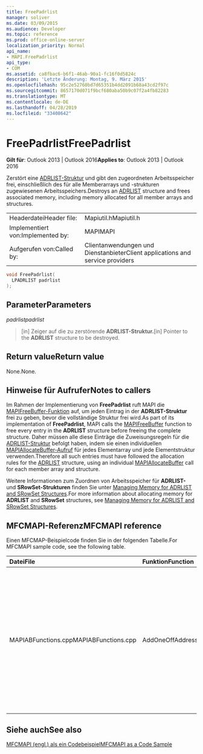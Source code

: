```yaml
---
title: FreePadrlist
manager: soliver
ms.date: 03/09/2015
ms.audience: Developer
ms.topic: reference
ms.prod: office-online-server
localization_priority: Normal
api_name:
- MAPI.FreePadrlist
api_type:
- COM
ms.assetid: ca8fbac6-b6f1-46ab-90a1-fc16f0d5824c
description: 'Letzte Änderung: Montag, 9. März 2015'
ms.openlocfilehash: 95c2e52760bd7d65351b4dd2091b68a43cd2f97c
ms.sourcegitcommit: 8657170d071f9bcf680aba50b9c07f2a4fb82283
ms.translationtype: MT
ms.contentlocale: de-DE
ms.lasthandoff: 04/28/2019
ms.locfileid: "33408642"
---
```

# <a name="freepadrlist"></a><span data-ttu-id="ab60e-103">FreePadrlist</span><span class="sxs-lookup"><span data-stu-id="ab60e-103">FreePadrlist</span></span>

  
  
<span data-ttu-id="ab60e-104">**Gilt für**: Outlook 2013 | Outlook 2016</span><span class="sxs-lookup"><span data-stu-id="ab60e-104">**Applies to**: Outlook 2013 | Outlook 2016</span></span> 
  
<span data-ttu-id="ab60e-105">Zerstört eine [ADRLIST-Struktur](adrlist.md) und gibt den zugeordneten Arbeitsspeicher frei, einschließlich des für alle Memberarrays und -strukturen zugewiesenen Arbeitsspeichers.</span><span class="sxs-lookup"><span data-stu-id="ab60e-105">Destroys an [ADRLIST](adrlist.md) structure and frees associated memory, including memory allocated for all member arrays and structures.</span></span> 
  
|||
|:-----|:-----|
|<span data-ttu-id="ab60e-106">Headerdatei</span><span class="sxs-lookup"><span data-stu-id="ab60e-106">Header file:</span></span>  <br/> |<span data-ttu-id="ab60e-107">Mapiutil.h</span><span class="sxs-lookup"><span data-stu-id="ab60e-107">Mapiutil.h</span></span>  <br/> |
|<span data-ttu-id="ab60e-108">Implementiert von:</span><span class="sxs-lookup"><span data-stu-id="ab60e-108">Implemented by:</span></span>  <br/> |<span data-ttu-id="ab60e-109">MAPI</span><span class="sxs-lookup"><span data-stu-id="ab60e-109">MAPI</span></span>  <br/> |
|<span data-ttu-id="ab60e-110">Aufgerufen von:</span><span class="sxs-lookup"><span data-stu-id="ab60e-110">Called by:</span></span>  <br/> |<span data-ttu-id="ab60e-111">Clientanwendungen und Dienstanbieter</span><span class="sxs-lookup"><span data-stu-id="ab60e-111">Client applications and service providers</span></span>  <br/> |
   
```cpp
void FreePadrlist(
  LPADRLIST padrlist
);
```

## <a name="parameters"></a><span data-ttu-id="ab60e-112">Parameter</span><span class="sxs-lookup"><span data-stu-id="ab60e-112">Parameters</span></span>

 <span data-ttu-id="ab60e-113">_padrlist_</span><span class="sxs-lookup"><span data-stu-id="ab60e-113">_padrlist_</span></span>
  
> <span data-ttu-id="ab60e-114">[in] Zeiger auf die zu zerstörende **ADRLIST-Struktur.**</span><span class="sxs-lookup"><span data-stu-id="ab60e-114">[in] Pointer to the **ADRLIST** structure to be destroyed.</span></span> 
    
## <a name="return-value"></a><span data-ttu-id="ab60e-115">Return value</span><span class="sxs-lookup"><span data-stu-id="ab60e-115">Return value</span></span>

<span data-ttu-id="ab60e-116">None.</span><span class="sxs-lookup"><span data-stu-id="ab60e-116">None.</span></span>
  
## <a name="notes-to-callers"></a><span data-ttu-id="ab60e-117">Hinweise für Aufrufer</span><span class="sxs-lookup"><span data-stu-id="ab60e-117">Notes to callers</span></span>

<span data-ttu-id="ab60e-118">Im Rahmen der Implementierung von **FreePadrlist** ruft MAPI die [MAPIFreeBuffer-Funktion](mapifreebuffer.md) auf, um jeden Eintrag in der **ADRLIST-Struktur** frei zu geben, bevor die vollständige Struktur frei wird.</span><span class="sxs-lookup"><span data-stu-id="ab60e-118">As part of its implementation of **FreePadrlist**, MAPI calls the [MAPIFreeBuffer](mapifreebuffer.md) function to free every entry in the **ADRLIST** structure before freeing the complete structure.</span></span> <span data-ttu-id="ab60e-119">Daher müssen alle diese Einträge die Zuweisungsregeln für die [ADRLIST-Struktur](adrlist.md) befolgt haben, indem sie einen individuellen [MAPIAllocateBuffer-Aufruf](mapiallocatebuffer.md) für jedes Elementarray und jede Elementstruktur verwenden.</span><span class="sxs-lookup"><span data-stu-id="ab60e-119">Therefore all such entries must have followed the allocation rules for the [ADRLIST](adrlist.md) structure, using an individual [MAPIAllocateBuffer](mapiallocatebuffer.md) call for each member array and structure.</span></span> 
  
<span data-ttu-id="ab60e-120">Weitere Informationen zum Zuordnen von Arbeitsspeicher für **ADRLIST-** und **SRowSet-Strukturen** finden Sie unter [Managing Memory for ADRLIST and SRowSet Structures](managing-memory-for-adrlist-and-srowset-structures.md).</span><span class="sxs-lookup"><span data-stu-id="ab60e-120">For more information about allocating memory for **ADRLIST** and **SRowSet** structures, see [Managing Memory for ADRLIST and SRowSet Structures](managing-memory-for-adrlist-and-srowset-structures.md).</span></span> 
  
## <a name="mfcmapi-reference"></a><span data-ttu-id="ab60e-121">MFCMAPI-Referenz</span><span class="sxs-lookup"><span data-stu-id="ab60e-121">MFCMAPI reference</span></span>

<span data-ttu-id="ab60e-122">Einen MFCMAP-Beispielcode finden Sie in der folgenden Tabelle.</span><span class="sxs-lookup"><span data-stu-id="ab60e-122">For MFCMAPI sample code, see the following table.</span></span>
  
|<span data-ttu-id="ab60e-123">**Datei**</span><span class="sxs-lookup"><span data-stu-id="ab60e-123">**File**</span></span>|<span data-ttu-id="ab60e-124">**Funktion**</span><span class="sxs-lookup"><span data-stu-id="ab60e-124">**Function**</span></span>|<span data-ttu-id="ab60e-125">**Comment**</span><span class="sxs-lookup"><span data-stu-id="ab60e-125">**Comment**</span></span>|
|:-----|:-----|:-----|
|<span data-ttu-id="ab60e-126">MAPIABFunctions.cpp</span><span class="sxs-lookup"><span data-stu-id="ab60e-126">MAPIABFunctions.cpp</span></span>  <br/> |<span data-ttu-id="ab60e-127">AddOneOffAddress</span><span class="sxs-lookup"><span data-stu-id="ab60e-127">AddOneOffAddress</span></span>  <br/> |<span data-ttu-id="ab60e-128">MFCMAPI verwendet die **FreePadrlist-Methode,** um eine ADRLIST-Struktur frei zu geben, die zum Hinzufügen einer einmal verwendeten Adresse zu einer Nachricht erstellt wurde.</span><span class="sxs-lookup"><span data-stu-id="ab60e-128">MFCMAPI uses the **FreePadrlist** method to free an ADRLIST structure that was built to add a one-off address to a message.</span></span>  <br/> |
   
## <a name="see-also"></a><span data-ttu-id="ab60e-129">Siehe auch</span><span class="sxs-lookup"><span data-stu-id="ab60e-129">See also</span></span>



[<span data-ttu-id="ab60e-130">MFCMAPI (engl.) als ein Codebeispiel</span><span class="sxs-lookup"><span data-stu-id="ab60e-130">MFCMAPI as a Code Sample</span></span>](mfcmapi-as-a-code-sample.md)

